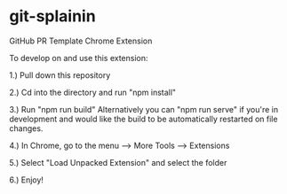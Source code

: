 # git-splainin
GitHub PR Template Chrome Extension

To develop on and use this extension:

1.) Pull down this repository

2.) Cd into the directory and run "npm install"

3.) Run "npm run build" Alternatively you can "npm run serve" if you're in development and would like the build to be automatically restarted on file changes.

4.) In Chrome, go to the menu --> More Tools --> Extensions 

5.) Select "Load Unpacked Extension" and select the folder

6.) Enjoy!
